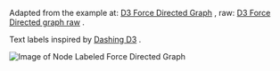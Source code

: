 Adapted from the example at: [D3 Force Directed Graph](https://bl.ocks.org/mbostock/4062045) , 
raw: [D3 Force Directed graph raw](https://bl.ocks.org/mbostock/raw/4062045/) .

Text labels inspired by [Dashing D3](https://www.dashingd3js.com/svg-text-element) .

![Image of Node Labeled Force Directed Graph](./mod-d3test-force-directed-4062045/images/graph-node-label.png)
